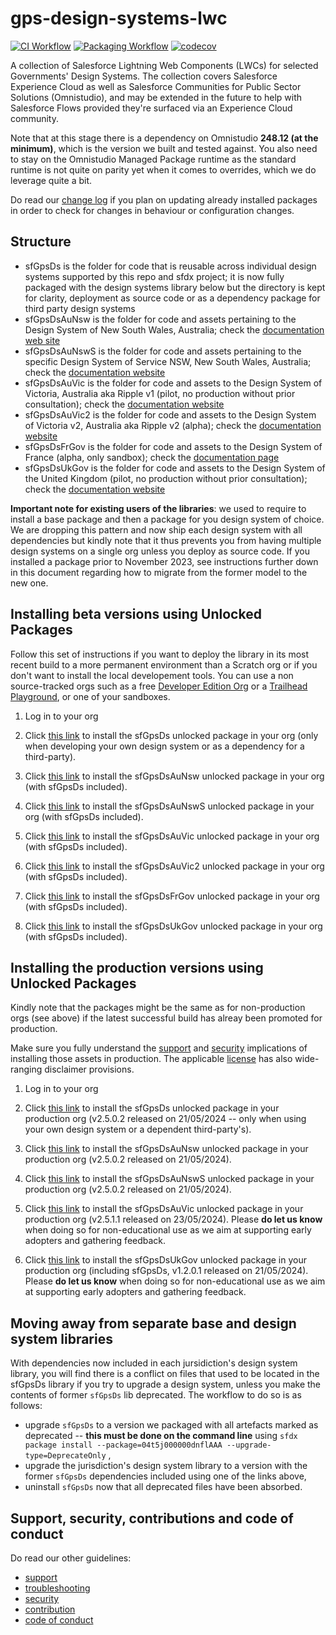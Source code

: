 # gps-design-systems-lwc

[![CI Workflow](https://github.com/eschweitzer78/gps-design-systems-lwc/workflows/CI/badge.svg)](https://github.com/eschweitzer78/gps-design-systems-lwc/actions?query=workflow%3ACI) [![Packaging Workflow](https://github.com/eschweitzer78/gps-design-systems-lwc/workflows/Packaging/badge.svg)](https://github.com/eschweitzer78/gps-design-systems-lwc/actions?query=workflow%3A%22Packaging%22) [![codecov](https://codecov.io/gh/eschweitzer78/gps-design-systems-lwc/branch/main/graph/badge.svg)](https://codecov.io/gh/eschweitzer78/gps-design-systems-lwc)

A collection of Salesforce Lightning Web Components (LWCs) for selected Governments' Design Systems. The collection
covers Salesforce Experience Cloud as well as Salesforce Communities for Public Sector Solutions (Omnistudio), and may be extended in the future to help with Salesforce Flows provided they're surfaced via an Experience Cloud community.

Note that at this stage there is a dependency on Omnistudio **248.12 (at the minimum)**, which is the version we built and tested against. You also need to stay on the Omnistudio Managed Package runtime as the standard runtime is not quite on parity yet when it comes to overrides, which we do leverage quite a bit.

Do read our [change log](./CHANGELOG.md) if you plan on updating already installed packages in order to check for changes in behaviour or configuration changes.

## Structure

- sfGpsDs is the folder for code that is reusable across individual design systems supported by this repo and sfdx project; it is now fully packaged with the design systems library below but the directory is kept for clarity, deployment as source code or as a dependency package for third party design systems
- sfGpsDsAuNsw is the folder for code and assets pertaining to the Design System of New South Wales, Australia; check the [documentation web site](https://nswds.dsforce.dev)
- sfGpsDsAuNswS is the folder for code and assets pertaining to the specific Design System of Service NSW, New South Wales, Australia; check the [documentation website](https://nsws.dsforce.dev)
- sfGpsDsAuVic is the folder for code and assets to the Design System of Victoria, Australia aka Ripple v1 (pilot, no production without prior consultation); check the [documentation website](https://vic.dsforce.dev)
- sfGpsDsAuVic2 is the folder for code and assets to the Design System of Victoria v2, Australia aka Ripple v2 (alpha); check the [documentation website](https://vic2.dsforce.dev)
- sfGpsDsFrGov is the folder for code and assets to the Design System of France (alpha, only sandbox); check the [documentation page](docs/DSFR_README.md)
- sfGpsDsUkGov is the folder for code and assets to the Design System of the United Kingdom (pilot, no production without prior consultation); check the [documentation website](https://uk.dsforce.dev)

**Important note for existing users of the libraries**: we used to require to install a base package and then a package for you design system of choice. We are dropping this pattern and now ship each design system with all dependencies but kindly note that it thus prevents you from having multiple design systems on a single org unless you deploy as source code. If you installed a package prior to November 2023, see instructions further down in this document regarding how to migrate from the former model to the new one.

## Installing beta versions using Unlocked Packages

Follow this set of instructions if you want to deploy the library in its most recent build to a more permanent environment than a Scratch org or if you don't want to install the local developement tools. You can use a non source-tracked orgs such as a free [Developer Edition Org](https://developer.salesforce.com/signup) or a [Trailhead Playground](https://trailhead.salesforce.com/), or one of your sandboxes.

1. Log in to your org

1. Click <a href="https://test.salesforce.com/packaging/installPackage.apexp?p0=04tJ4000000PayEIAS" title="sfGpsDs">this link</a> to install the sfGpsDs unlocked package in your org (only when developing your own design system or as a dependency for a third-party).

1. Click <a href="https://test.salesforce.com/packaging/installPackage.apexp?p0=04tJ4000000PayJIAS" title="sfGpsDsAuNswFull">this link</a> to install the sfGpsDsAuNsw unlocked package in your org (with sfGpsDs included).

1. Click <a href="https://test.salesforce.com/packaging/installPackage.apexp?p0=04tJ4000000PayOIAS" title="sfGpsDsAuNswSFull">this link</a> to install the sfGpsDsAuNswS unlocked package in your org (with sfGpsDs included).

1. Click <a href="https://test.salesforce.com/packaging/installPackage.apexp?p0=04tJ4000000PaysIAC" title="sfGpsDsAuVic1Full">this link</a> to install the sfGpsDsAuVic unlocked package in your org (with sfGpsDs included).

1. Click <a href="https://test.salesforce.com/packaging/installPackage.apexp?p0=04tJ4000000PayYIAS" title="sfGpsDsAuVic2Full">this link</a> to install the sfGpsDsAuVic2 unlocked package in your org (with sfGpsDs included).

1. Click <a href="https://test.salesforce.com/packaging/installPackage.apexp?p0=04tJ4000000PaydIAC" title="sfGpsDsFrGovFull">this link</a> to install the sfGpsDsFrGov unlocked package in your org (with sfGpsDs included).

1. Click <a href="https://test.salesforce.com/packaging/installPackage.apexp?p0=04tJ4000000PayiIAC" title="sfGpsDsUkGovFull">this link</a> to install the sfGpsDsUkGov unlocked package in your org (with sfGpsDs included).

## Installing the production versions using Unlocked Packages

Kindly note that the packages might be the same as for non-production orgs (see above) if the latest successful build has alreay been promoted for production.

Make sure you fully understand the [support](./SUPPORT.md) and [security](./SECURITY.md) implications of installing those assets in production. The applicable [license](./LICENSE.md) has also wide-ranging disclaimer provisions.

1. Log in to your org

1. Click <a href="https://login.salesforce.com/packaging/installPackage.apexp?p0=04tJ4000000PayEIAS">this link</a> to install the sfGpsDs unlocked package in your production org (v2.5.0.2 released on 21/05/2024 -- only when using your own design system or a dependent third-party's).

1. Click <a href="https://login.salesforce.com/packaging/installPackage.apexp?p0=04tJ4000000PayJIAS">this link</a> to install the sfGpsDsAuNsw unlocked package in your production org (v2.5.0.2 released on 21/05/2024).

1. Click <a href="https://login.salesforce.com/packaging/installPackage.apexp?p0=04tJ4000000PayOIAS">this link</a> to install the sfGpsDsAuNswS unlocked package in your production org (v2.5.0.2 released on 21/05/2024).

1. Click <a href="https://login.salesforce.com/packaging/installPackage.apexp?p0=04tJ4000000PaysIAC">this link</a> to install the sfGpsDsAuVic unlocked package in your production org (v2.5.1.1 released on 23/05/2024). Please **do let us know** when doing so for non-educational use as we aim at supporting early adopters and gathering feedback.

1. Click <a href="https://login.salesforce.com/packaging/installPackage.apexp?p0=04tJ4000000PayiIAC">this link</a> to install the sfGpsDsUkGov unlocked package in your production org (including sfGpsDs, v1.2.0.1 released on 21/05/2024). Please **do let us know** when doing so for non-educational use as we aim at supporting early adopters and gathering feedback.

## Moving away from separate base and design system libraries

With dependencies now included in each jursidiction's design system library, you will find there is a conflict on files that used to be located in the sfGpsDs library if you try to upgrade a design system, unless you make the contents of former `sfGpsDs` lib deprecated. The workflow to do so is as follows:

- upgrade `sfGpsDs` to a version we packaged with all artefacts marked as deprecated -- **this must be done on the command line** using `sfdx package install --package=04t5j000000dnflAAA --upgrade-type=DeprecateOnly` ,
- upgrade the jurisdiction's design system library to a version with the former `sfGpsDs` dependencies included using one of the links above,
- uninstall `sfGpsDs` now that all deprecated files have been absorbed.

## Support, security, contributions and code of conduct

Do read our other guidelines:

- [support](./SUPPORT.md)
- [troubleshooting](./TROUBLESHOOT.md)
- [security](./SECURITY.md)
- [contribution](./CONTRIBUTION.md)
- [code of conduct](./CODE_OF_CONDUCT.md)
